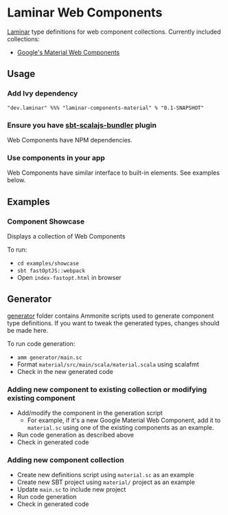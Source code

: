 # Laminar Web Components

[Laminar](https://github.com/raquo/Laminar) type definitions for web component collections. Currently included collections:

- [Google's Material Web Components](https://github.com/material-components/material-components-web-components)

## Usage

### Add Ivy dependency

`"dev.laminar" %%% "laminar-components-material" % "0.1-SNAPSHOT"`

### Ensure you have [sbt-scalajs-bundler](https://scalacenter.github.io/scalajs-bundler/) plugin

Web Components have NPM dependencies.

### Use components in your app

Web Components have similar interface to built-in elements. See examples below.

## Examples

### Component Showcase

Displays a collection of Web Components

To run: 
  - `cd examples/showcase`
  - `sbt fastOptJS::webpack`
  - Open `index-fastopt.html` in browser

## Generator

[generator](https://github.com/uosis/laminar-web-components/tree/master/generator) folder contains Ammonite scripts used to generate component type definitions. If you want to tweak the generated types, changes should be made here.

To run code generation:

- `amm generator/main.sc`
- Format `material/src/main/scala/material.scala` using scalafmt
- Check in the new generated code


### Adding new component to existing collection or modifying existing component

- Add/modify the component in the generation script
  - For example, if it's a new Google Material Web Component, add it to `material.sc` using one of the existing components as an example.
- Run code generation as described above
- Check in generated code


### Adding new component collection

- Create new definitions script using `material.sc` as an example
- Create new SBT project using `material/` project as an example
- Update `main.sc` to include new project
- Run code generation
- Check in generated code
